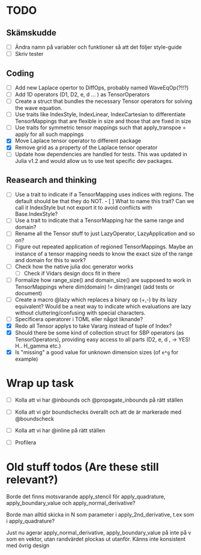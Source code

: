 # TODO

## Skämskudde
 - [ ] Ändra namn på variabler och funktioner så att det följer style-guide
 - [ ] Skriv tester

## Coding
 - [ ] Add new Laplace opertor to DiffOps, probably named WaveEqOp(?!!?)
 - [ ] Add 1D operators (D1, D2, e, d ... ) as TensorOperators
 - [ ] Create a struct that bundles the necessary Tensor operators for solving the wave equation.
 - [ ] Use traits like IndexStyle, IndexLinear, IndexCartesian to differentiate
    TensorMappings that are flexible in size and those that are fixed in size
 - [ ] Use traits for symmetric tensor mappings such that apply_transpoe = apply for all such mappings
 - [x] Move Laplace tensor operator to different package
 - [x] Remove grid as a property of the Laplace tensor operator
 - [ ] Update how dependencies are handled for tests. This was updated in Julia v1.2 and would allow us to use test specific dev packages.

## Reasearch and thinking
 - [ ] Use a trait to indicate if a TensorMapping uses indices with regions.
    The default should be that they do NOT.
        - [ ] What to name this trait? Can we call it IndexStyle but not export it to avoid conflicts with Base.IndexStyle?
 - [ ] Use a trait to indicate that a TensorMapping har the same range and domain?
 - [ ] Rename all the Tensor stuff to just LazyOperator, LazyApplication and so on?
 - [ ] Figure out repeated application of regioned TensorMappings. Maybe an instance of a tensor mapping needs to know the exact size of the range and domain for this to work?
 - [ ] Check how the native julia doc generator works
    - [ ] Check if Vidars design docs fit in there
 - [ ] Formalize how range_size() and domain_size() are supposed to work in TensorMappings where dim(domain) != dim(range) (add tests or document)
 - [ ] Create a macro @lazy which replaces a binary op (+,-) by its lazy equivalent? Would be a neat way to indicate which evaluations are lazy without cluttering/confusing with special characters.
 - [ ] Specificera operatorer i TOML eller något liknande?
 - [x] Redo all Tensor applys to take Vararg instead of tuple of Index?
 - [x] Should there be some kind of collection struct for SBP operators (as TensorOperators), providing easy access to all parts (D2, e, d , -> YES!
 H.. H_gamma etc.)
 - [x] Is "missing" a good value for unknown dimension sizes (of `e*g` for example)

# Wrap up task

 - [ ] Kolla att vi har @inbounds och @propagate_inbounds på rätt ställen
 - [ ] Kolla att vi gör boundschecks överallt och att de är markerade med @boundscheck
 - [ ] Kolla att vi har @inline på rätt ställen
 - [ ] Profilera


# Old stuff todos (Are these still relevant?)
Borde det finns motsvarande apply_stencil för apply_quadrature,
apply_boundary_value och apply_normal_derivative?

Borde man alltid skicka in N som parameter i apply_2nd_derivative, t.ex som i
apply_quadrature?

Just nu agerar apply_normal_derivative, apply_boundary_value på inte på v som
en vektor, utan randvärdet plockas ut utanför. Känns inte konsistent med övrig
design

